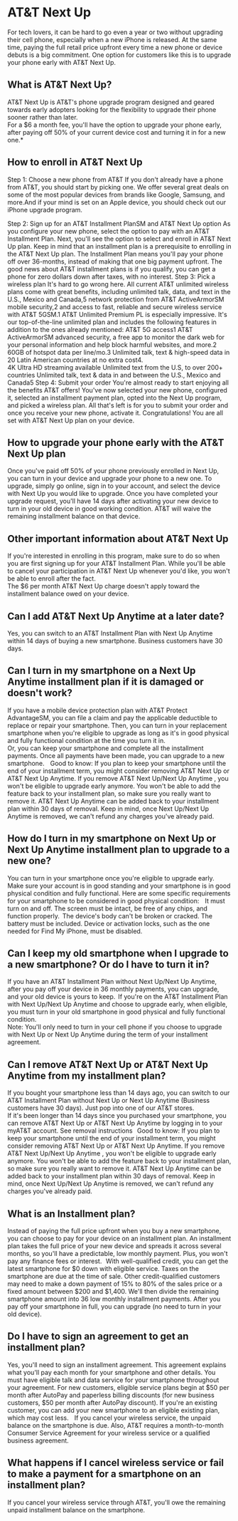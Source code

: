 # AT&T Next Up

For tech lovers, it can be hard to go even a year or two without upgrading their cell phone, especially when a new iPhone is released. At the same time, paying the full retail price upfront every time a new phone or device debuts is a big commitment. One option for customers like this is to upgrade your phone early with AT&T Next Up.

## What is AT&T Next Up?

AT&T Next Up is AT&T's phone upgrade program designed and geared towards early adopters looking for the flexibility to upgrade their phone sooner rather than later.   
For a $6 a month fee, you'll have the option to upgrade your phone early, after paying off 50% of your current device cost and turning it in for a new one.*   

## How to enroll in AT&T Next Up

Step 1: Choose a new phone from AT&T
If you don't already have a phone from AT&T, you should start by picking one. We offer several great deals on some of the most popular devices from brands like Google, Samsung, and more.And if your mind is set on an Apple device, you should check out our iPhone upgrade program.
 
Step 2: Sign up for an AT&T Installment PlanSM and AT&T Next Up option 
As you configure your new phone, select the option to pay with an AT&T Installment Plan. Next, you'll see the option to select and enroll in AT&T Next Up plan. Keep in mind that an installment plan is a prerequisite to enrolling in the AT&T Next Up plan.
The Installment Plan means you'll pay your phone off over 36-months, instead of making that one big payment upfront. The good news about AT&T installment plans is if you qualify, you can get a phone for zero dollars down after taxes, with no interest.
Step 3: Pick a wireless plan 
It's hard to go wrong here. All current AT&T unlimited wireless plans come with great benefits, including unlimited talk, data, and text in the U.S., Mexico and Canada,5 network protection from AT&T ActiveArmorSM mobile security,2 and access to fast, reliable and secure wireless service with AT&T 5GSM.1
AT&T Unlimited Premium PL is especially impressive. It's our top-of-the-line unlimited plan and includes the following features in addition to the ones already mentioned:
AT&T 5G access1 
AT&T ActiveArmorSM advanced security, a free app to monitor the dark web for your personal information and help block harmful websites, and more.2 
60GB of hotspot data per line/mo.3 
Unlimited talk, text & high-speed data in 20 Latin American countries at no extra cost4.   
4K Ultra HD streaming available 
Unlimited text from the U.S, to over 200+ countries 
Unlimited talk, text & data in and between the U.S., Mexico and Canada5
Step 4: Submit your order
You're almost ready to start enjoying all the benefits AT&T offers! You've now selected your new phone, configured it, selected an installment payment plan, opted into the Next Up program, and picked a wireless plan. All that's left is for you to submit your order and once you receive your new phone, activate it.
Congratulations! You are all set with AT&T Next Up plan on your device.

## How to upgrade your phone early with the AT&T Next Up plan

Once you've paid off 50% of your phone previously enrolled in Next Up, you can turn in your device and upgrade your phone to a new one. 
To upgrade, simply go online, sign in to your account, and select the device with Next Up you would like to upgrade. Once you have completed your upgrade request, you'll have 14 days after activating your new device to turn in your old device in good working condition. AT&T will waive the remaining installment balance on that device.

## Other important information about AT&T Next Up

If you're interested in enrolling in this program, make sure to do so when you are first signing up for your AT&T Installment Plan. While you'll be able to cancel your participation in AT&T Next Up whenever you'd like, you won't be able to enroll after the fact.  
The $6 per month AT&T Next Up charge doesn't apply toward the installment balance owed on your device. 

## Can I add AT&T Next Up Anytime at a later date? 
Yes, you can switch to an AT&T Installment Plan with Next Up Anytime within 14 days of buying a new smartphone. Business customers have 30 days. 

## Can I turn in my smartphone on a Next Up Anytime installment plan if it is damaged or doesn't work?

If you have a mobile device protection plan with AT&T Protect AdvantageSM, you can file a claim and pay the applicable deductible to replace or repair your smartphone. Then, you can turn in your replacement smartphone when you're eligible to upgrade as long as it's in good physical and fully functional condition at the time you turn it in.   
Or, you can keep your smartphone and complete all the installment payments. Once all payments have been made, you can upgrade to a new smartphone.    
Good to know: If you plan to keep your smartphone until the end of your installment term, you might consider removing AT&T Next Up or AT&T Next Up Anytime. If you remove AT&T Next Up/Next Up Anytime , you won't be eligible to upgrade early anymore. You won't be able to add the feature back to your installment plan, so make sure you really want to remove it. AT&T Next Up Anytime can be added back to your installment plan within 30 days of removal. Keep in mind, once Next Up/Next Up Anytime is removed, we can't refund any charges you've already paid. 

## How do I turn in my smartphone on Next Up or Next Up Anytime installment plan to upgrade to a new one?

You can turn in your smartphone once you're eligible to upgrade early. Make sure your account is in good standing and your smartphone is in good physical condition and fully functional. Here are some specific requirements for your smartphone to be considered in good physical condition:     
It must turn on and off. The screen must be intact, be free of any chips, and function properly.  
The device's body can't be broken or cracked. 
The battery must be included. 
Device or activation locks, such as the one needed for Find My iPhone, must be disabled.  

## Can I keep my old smartphone when I upgrade to a new smartphone? Or do I have to turn it in?

If you have an AT&T Installment Plan without Next Up/Next Up Anytime, after you pay off your device in 36 monthly payments, you can upgrade, and your old device is yours to keep.  
If you're on the AT&T Installment Plan with Next Up/Next Up Anytime and choose to upgrade early, when eligible, you must turn in your old smartphone in good physical and fully functional condition.   
Note: You'll only need to turn in your cell phone if you choose to upgrade with Next Up or Next Up Anytime during the term of your installment agreement.  

## Can I remove AT&T Next Up or AT&T Next Up Anytime from my installment plan?

If you bought your smartphone less than 14 days ago, you can switch to our AT&T Installment Plan without Next Up or Next Up Anytime (Business customers have 30 days). Just pop into one of our AT&T stores.   
If it's been longer than 14 days since you purchased your smartphone, you can remove AT&T Next Up or AT&T Next Up Anytime by logging in to your myAT&T account. See removal instructions   
Good to know: If you plan to keep your smartphone until the end of your installment term, you might consider removing AT&T Next Up or AT&T Next Up Anytime. If you remove AT&T Next Up/Next Up Anytime , you won't be eligible to upgrade early anymore. You won't be able to add the feature back to your installment plan, so make sure you really want to remove it. AT&T Next Up Anytime can be added back to your installment plan within 30 days of removal. Keep in mind, once Next Up/Next Up Anytime is removed, we can't refund any charges you've already paid. 

## What is an Installment plan?

Instead of paying the full price upfront when you buy a new smartphone, you can choose to pay for your device on an installment plan. An installment plan takes the full price of your new device and spreads it across several months, so you'll have a predictable, low monthly payment. Plus, you won't pay any finance fees or interest.  
 With well-qualified credit, you can get the latest smartphone for $0 down with eligible service. Taxes on the smartphone are due at the time of sale. Other credit-qualified customers may need to make a down payment of 15% to 80% of the sales price or a fixed amount between $200 and $1,400. We'll then divide the remaining smartphone amount into 36 low monthly installment payments. After you pay off your smartphone in full, you can upgrade (no need to turn in your old device).   

## Do I have to sign an agreement to get an installment plan? 

Yes, you'll need to sign an installment agreement. This agreement explains what you'll pay each month for your smartphone and other details. You must have eligible talk and data service for your smartphone throughout your agreement. For new customers, eligible service plans begin at $50 per month after AutoPay and paperless billing discounts (for new business customers, $50 per month after AutoPay discount). If you're an existing customer, you can add your new smartphone to an eligible existing plan, which may cost less.    
If you cancel your wireless service, the unpaid balance on the smartphone is due. Also, AT&T requires a month-to-month Consumer Service Agreement for your wireless service or a qualified business agreement.  

## What happens if I cancel wireless service or fail to make a payment for a smartphone on an installment plan? 

If you cancel your wireless service through AT&T, you'll owe the remaining unpaid installment balance on the smartphone. 

